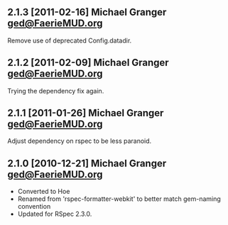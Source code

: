 ## 2.1.3 [2011-02-16] Michael Granger <ged@FaerieMUD.org>

Remove use of deprecated Config.datadir.


## 2.1.2 [2011-02-09] Michael Granger <ged@FaerieMUD.org>

Trying the dependency fix again.


## 2.1.1 [2011-01-26] Michael Granger <ged@FaerieMUD.org>

Adjust dependency on rspec to be less paranoid.


## 2.1.0 [2010-12-21] Michael Granger <ged@FaerieMUD.org>

* Converted to Hoe
* Renamed from 'rspec-formatter-webkit' to better match gem-naming convention
* Updated for RSpec 2.3.0.

